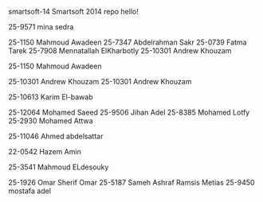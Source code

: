 smartsoft-14
Smartsoft 2014 repo
hello!

25-9571 mina sedra

25-1150 Mahmoud Awadeen
25-7347 Abdelrahman Sakr
25-0739 Fatma Tarek
25-7908 Mennatallah ElKharbotly
25-10301 Andrew Khouzam

25-1150 Mahmoud Awadeen

25-10301 Andrew Khouzam
25-10301 Andrew Khouzam

25-10613 Karim El-bawab

25-12064 Mohamed Saeed
25-9506 Jihan Adel
25-8385 Mohamed Lotfy
25-2930 Mohamed Attwa




25-11046 Ahmed abdelsattar







22-0542 Hazem Amin









25-3541 Mahmoud ELdesouky













25-1926 Omar Sherif Omar
25-5187 Sameh Ashraf Ramsis Metias
25-9450 mostafa adel